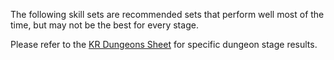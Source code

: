 The following skill sets are recommended sets that perform well most of the time, but may not be the best for every stage.

Please refer to the [KR Dungeons Sheet](<https://docs.google.com/spreadsheets/d/1aotkA1tbv5qhcawitFllXmhyevfbXMHUaNp2Pf4nO6M>) for specific dungeon stage results.
